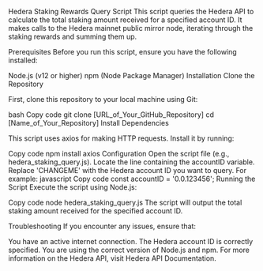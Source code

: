 Hedera Staking Rewards Query Script
This script queries the Hedera API to calculate the total staking amount received for a specified account ID. It makes calls to the Hedera mainnet public mirror node, iterating through the staking rewards and summing them up.

Prerequisites
Before you run this script, ensure you have the following installed:

Node.js (v12 or higher)
npm (Node Package Manager)
Installation
Clone the Repository

First, clone this repository to your local machine using Git:

bash
Copy code
git clone [URL_of_Your_GitHub_Repository]
cd [Name_of_Your_Repository]
Install Dependencies

This script uses axios for making HTTP requests. Install it by running:

Copy code
npm install axios
Configuration
Open the script file (e.g., hedera_staking_query.js).
Locate the line containing the accountID variable.
Replace 'CHANGEME' with the Hedera account ID you want to query. For example:
javascript
Copy code
const accountID = '0.0.123456';
Running the Script
Execute the script using Node.js:

Copy code
node hedera_staking_query.js
The script will output the total staking amount received for the specified account ID.

Troubleshooting
If you encounter any issues, ensure that:

You have an active internet connection.
The Hedera account ID is correctly specified.
You are using the correct version of Node.js and npm.
For more information on the Hedera API, visit Hedera API Documentation.

